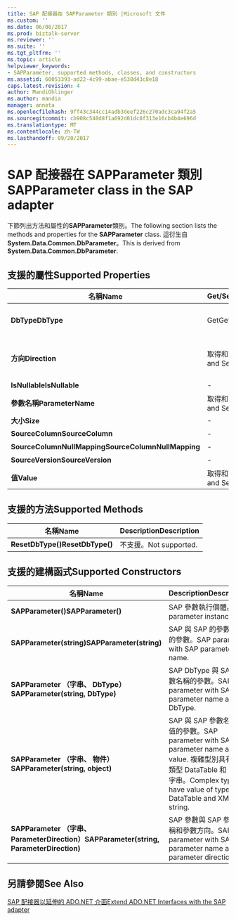 ```yaml
---
title: SAP 配接器在 SAPParameter 類別 |Microsoft 文件
ms.custom: ''
ms.date: 06/08/2017
ms.prod: biztalk-server
ms.reviewer: ''
ms.suite: ''
ms.tgt_pltfrm: ''
ms.topic: article
helpviewer_keywords:
- SAPParameter, supported methods, classes, and constructors
ms.assetid: 60053393-ad22-4c99-abae-e538d43c8e18
caps.latest.revision: 4
author: MandiOhlinger
ms.author: mandia
manager: anneta
ms.openlocfilehash: 9ff43c344cc14adb3deef226c270adc3ca94f2a5
ms.sourcegitcommit: cb908c540d8f1a692d01dc8f313e16cb4b4e696d
ms.translationtype: MT
ms.contentlocale: zh-TW
ms.lasthandoff: 09/20/2017
---
```

# <a name="sapparameter-class-in-the-sap-adapter"></a><span data-ttu-id="04e81-102">SAP 配接器在 SAPParameter 類別</span><span class="sxs-lookup"><span data-stu-id="04e81-102">SAPParameter class in the SAP adapter</span></span>
<span data-ttu-id="04e81-103">下節列出方法和屬性的**SAPParameter**類別。</span><span class="sxs-lookup"><span data-stu-id="04e81-103">The following section lists the methods and properties for the **SAPParameter** class.</span></span> <span data-ttu-id="04e81-104">這衍生自**System.Data.Common.DbParameter**。</span><span class="sxs-lookup"><span data-stu-id="04e81-104">This is derived from **System.Data.Common.DbParameter**.</span></span>  
  
## <a name="supported-properties"></a><span data-ttu-id="04e81-105">支援的屬性</span><span class="sxs-lookup"><span data-stu-id="04e81-105">Supported Properties</span></span>  
  
|<span data-ttu-id="04e81-106">名稱</span><span class="sxs-lookup"><span data-stu-id="04e81-106">Name</span></span>|<span data-ttu-id="04e81-107">Get/Set</span><span class="sxs-lookup"><span data-stu-id="04e81-107">Get/Set</span></span>|<span data-ttu-id="04e81-108">Description</span><span class="sxs-lookup"><span data-stu-id="04e81-108">Description</span></span>|  
|----------|--------------|-----------------|  
|<span data-ttu-id="04e81-109">**DbType**</span><span class="sxs-lookup"><span data-stu-id="04e81-109">**DbType**</span></span>|<span data-ttu-id="04e81-110">Get</span><span class="sxs-lookup"><span data-stu-id="04e81-110">Get</span></span>|<span data-ttu-id="04e81-111">如果傳回參數的 DbType。</span><span class="sxs-lookup"><span data-stu-id="04e81-111">DbType if the parameter returned.</span></span> <span data-ttu-id="04e81-112">無法設定。</span><span class="sxs-lookup"><span data-stu-id="04e81-112">Cannot be set.</span></span>|  
|<span data-ttu-id="04e81-113">**方向**</span><span class="sxs-lookup"><span data-stu-id="04e81-113">**Direction**</span></span>|<span data-ttu-id="04e81-114">取得和設定</span><span class="sxs-lookup"><span data-stu-id="04e81-114">Get and Set</span></span>|<span data-ttu-id="04e81-115">不支援 ParameterDirection.ReturnValue。</span><span class="sxs-lookup"><span data-stu-id="04e81-115">ParameterDirection.ReturnValue not supported.</span></span>|  
|<span data-ttu-id="04e81-116">**IsNullable**</span><span class="sxs-lookup"><span data-stu-id="04e81-116">**IsNullable**</span></span>|-|<span data-ttu-id="04e81-117">不支援。</span><span class="sxs-lookup"><span data-stu-id="04e81-117">Not supported.</span></span>|  
|<span data-ttu-id="04e81-118">**參數名稱**</span><span class="sxs-lookup"><span data-stu-id="04e81-118">**ParameterName**</span></span>|<span data-ttu-id="04e81-119">取得和設定</span><span class="sxs-lookup"><span data-stu-id="04e81-119">Get and Set</span></span>|<span data-ttu-id="04e81-120">參數的名稱。</span><span class="sxs-lookup"><span data-stu-id="04e81-120">Name of the parameter.</span></span>|  
|<span data-ttu-id="04e81-121">**大小**</span><span class="sxs-lookup"><span data-stu-id="04e81-121">**Size**</span></span>|-|<span data-ttu-id="04e81-122">不支援。</span><span class="sxs-lookup"><span data-stu-id="04e81-122">Not supported.</span></span>|  
|<span data-ttu-id="04e81-123">**SourceColumn**</span><span class="sxs-lookup"><span data-stu-id="04e81-123">**SourceColumn**</span></span>|-|<span data-ttu-id="04e81-124">不支援。</span><span class="sxs-lookup"><span data-stu-id="04e81-124">Not supported.</span></span>|  
|<span data-ttu-id="04e81-125">**SourceColumnNullMapping**</span><span class="sxs-lookup"><span data-stu-id="04e81-125">**SourceColumnNullMapping**</span></span>|-|<span data-ttu-id="04e81-126">不支援。</span><span class="sxs-lookup"><span data-stu-id="04e81-126">Not supported.</span></span>|  
|<span data-ttu-id="04e81-127">**SourceVersion**</span><span class="sxs-lookup"><span data-stu-id="04e81-127">**SourceVersion**</span></span>|-|<span data-ttu-id="04e81-128">不支援。</span><span class="sxs-lookup"><span data-stu-id="04e81-128">Not supported.</span></span>|  
|<span data-ttu-id="04e81-129">**值**</span><span class="sxs-lookup"><span data-stu-id="04e81-129">**Value**</span></span>|<span data-ttu-id="04e81-130">取得和設定</span><span class="sxs-lookup"><span data-stu-id="04e81-130">Get and Set</span></span>|<span data-ttu-id="04e81-131">參數的值</span><span class="sxs-lookup"><span data-stu-id="04e81-131">Value of the parameter</span></span>|  
  
## <a name="supported-methods"></a><span data-ttu-id="04e81-132">支援的方法</span><span class="sxs-lookup"><span data-stu-id="04e81-132">Supported Methods</span></span>  
  
|<span data-ttu-id="04e81-133">名稱</span><span class="sxs-lookup"><span data-stu-id="04e81-133">Name</span></span>|<span data-ttu-id="04e81-134">Description</span><span class="sxs-lookup"><span data-stu-id="04e81-134">Description</span></span>|  
|----------|-----------------|  
|<span data-ttu-id="04e81-135">**ResetDbType()**</span><span class="sxs-lookup"><span data-stu-id="04e81-135">**ResetDbType()**</span></span>|<span data-ttu-id="04e81-136">不支援。</span><span class="sxs-lookup"><span data-stu-id="04e81-136">Not supported.</span></span>|  
  
## <a name="supported-constructors"></a><span data-ttu-id="04e81-137">支援的建構函式</span><span class="sxs-lookup"><span data-stu-id="04e81-137">Supported Constructors</span></span>  
  
|<span data-ttu-id="04e81-138">名稱</span><span class="sxs-lookup"><span data-stu-id="04e81-138">Name</span></span>|<span data-ttu-id="04e81-139">Description</span><span class="sxs-lookup"><span data-stu-id="04e81-139">Description</span></span>|  
|----------|-----------------|  
|<span data-ttu-id="04e81-140">**SAPParameter()**</span><span class="sxs-lookup"><span data-stu-id="04e81-140">**SAPParameter()**</span></span>|<span data-ttu-id="04e81-141">SAP 參數執行個體。</span><span class="sxs-lookup"><span data-stu-id="04e81-141">SAP parameter instance.</span></span>|  
|<span data-ttu-id="04e81-142">**SAPParameter(string)**</span><span class="sxs-lookup"><span data-stu-id="04e81-142">**SAPParameter(string)**</span></span>|<span data-ttu-id="04e81-143">SAP 與 SAP 的參數名稱的參數。</span><span class="sxs-lookup"><span data-stu-id="04e81-143">SAP parameter with SAP parameter name.</span></span>|  
|<span data-ttu-id="04e81-144">**SAPParameter （字串、 DbType）**</span><span class="sxs-lookup"><span data-stu-id="04e81-144">**SAPParameter(string, DbType)**</span></span>|<span data-ttu-id="04e81-145">SAP DbType 與 SAP 參數名稱的參數。</span><span class="sxs-lookup"><span data-stu-id="04e81-145">SAP parameter with SAP parameter name and DbType.</span></span>|  
|<span data-ttu-id="04e81-146">**SAPParameter （字串、 物件）**</span><span class="sxs-lookup"><span data-stu-id="04e81-146">**SAPParameter(string, object)**</span></span>|<span data-ttu-id="04e81-147">SAP 與 SAP 參數名稱和值的參數。</span><span class="sxs-lookup"><span data-stu-id="04e81-147">SAP parameter with SAP parameter name and value.</span></span> <span data-ttu-id="04e81-148">複雜型別具有值的類型 DataTable 和 XML 字串。</span><span class="sxs-lookup"><span data-stu-id="04e81-148">Complex types have value of type DataTable and XML string.</span></span>|  
|<span data-ttu-id="04e81-149">**SAPParameter （字串、 ParameterDirection）**</span><span class="sxs-lookup"><span data-stu-id="04e81-149">**SAPParameter(string, ParameterDirection)**</span></span>|<span data-ttu-id="04e81-150">SAP 參數與 SAP 參數名稱和參數方向。</span><span class="sxs-lookup"><span data-stu-id="04e81-150">SAP parameter with SAP parameter name and parameter direction.</span></span>|  
  
## <a name="see-also"></a><span data-ttu-id="04e81-151">另請參閱</span><span class="sxs-lookup"><span data-stu-id="04e81-151">See Also</span></span>  
 [<span data-ttu-id="04e81-152">SAP 配接器以延伸的 ADO.NET 介面</span><span class="sxs-lookup"><span data-stu-id="04e81-152">Extend ADO.NET Interfaces with the SAP adapter</span></span>](../../adapters-and-accelerators/adapter-sap/extend-ado-net-interfaces-with-the-sap-adapter.md)